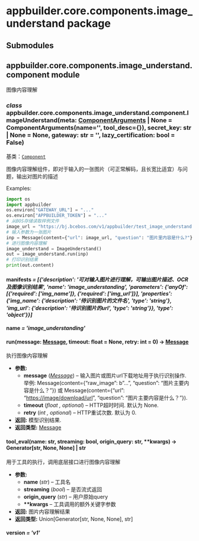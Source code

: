 # appbuilder.core.components.image_understand package

## Submodules

## appbuilder.core.components.image_understand.component module

图像内容理解

### *class* appbuilder.core.components.image_understand.component.ImageUnderstand(meta: [ComponentArguments](appbuilder.core.md#appbuilder.core.component.ComponentArguments) | None = ComponentArguments(name='', tool_desc={}), secret_key: str | None = None, gateway: str = '', lazy_certification: bool = False)

基类：[`Component`](appbuilder.core.md#appbuilder.core.component.Component)

图像内容理解组件，即对于输入的一张图片（可正常解码，且长宽比适宜）与问题，输出对图片的描述

Examples:

```python
import os
import appbuilder
os.environ["GATEWAY_URL"] = "..."
os.environ["APPBUILDER_TOKEN"] = "..."
# 从BOS存储读取样例文件
image_url = "https://bj.bcebos.com/v1/appbuilder/test_image_understand.jpeg?authorization=bce-auth-v1%2FALTAKGa8m4qCUasgoljdEDAzLm%2F2024-01-24T09%3A41%3A01Z%2F-1%2Fhost%2Fe8665506e30e0edaec4f1cc84a2507c4cb3fdb9b769de3a5bfe25c372b7e56e6"
# 输入参数为一张图片
inp = Message(content={"url": image_url, "question": "图片里内容是什么?"})
# 进行图像内容理解
image_understand = ImageUnderstand()
out = image_understand.run(inp)
# 打印识别结果
print(out.content)
```

#### manifests *= [{'description': '可对输入图片进行理解，可输出图片描述、OCR 及图像识别结果', 'name': 'image_understanding', 'parameters': {'anyOf': [{'required': ['img_name']}, {'required': ['img_url']}], 'properties': {'img_name': {'description': '待识别图片的文件名', 'type': 'string'}, 'img_url': {'description': '待识别图片的url', 'type': 'string'}}, 'type': 'object'}}]*

#### name *= 'image_understanding'*

#### run(message: [Message](appbuilder.core.md#appbuilder.core.message.Message), timeout: float = None, retry: int = 0) → [Message](appbuilder.core.md#appbuilder.core.message.Message)

执行图像内容理解

* **参数:**
  * **message** ([*Message*](appbuilder.core.md#appbuilder.core.message.Message)) – 输入图片或图片url下载地址用于执行识别操作. 举例: Message(content={“raw_image”: b”…”, “question”: “图片主要内容是什么？”})
    或 Message(content={“url”: “[https://image/download/url](https://image/download/url)”, “question”: “图片主要内容是什么？”}).
  * **timeout** (*float* *,* *optional*) – HTTP超时时间. 默认为 None.
  * **retry** (*int* *,* *optional*) – HTTP重试次数. 默认为 0.
* **返回:**
  模型识别结果.
* **返回类型:**
  [Message](appbuilder.core.md#appbuilder.core.message.Message)

#### tool_eval(name: str, streaming: bool, origin_query: str, \*\*kwargs) → Generator[str, None, None] | str

用于工具的执行，调用底层接口进行图像内容理解

* **参数:**
  * **name** (*str*) – 工具名
  * **streaming** (*bool*) – 是否流式返回
  * **origin_query** (*str*) – 用户原始query
  * **\*\*kwargs** – 工具调用的额外关键字参数
* **返回:**
  图片内容理解结果
* **返回类型:**
  Union[Generator[str, None, None], str]

#### version *= 'v1'*
